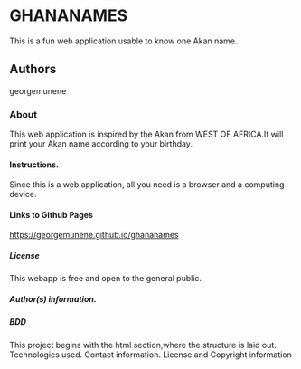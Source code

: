 # GHANANAMES
This is a fun web application usable to know one Akan name.

## Authors
georgemunene

### About
This web application is inspired by the Akan from WEST OF AFRICA.It will print your Akan name according to your birthday.

#### Instructions.
Since this is a web application, all you need is a browser and a computing device.

#### Links to Github Pages
https://georgemunene.github.io/ghananames

##### License
This webapp is free and open to the general public.

##### Author(s) information.

##### BDD
This project begins with the html section,where the structure is laid out.
Technologies used.
Contact information.
License and Copyright information